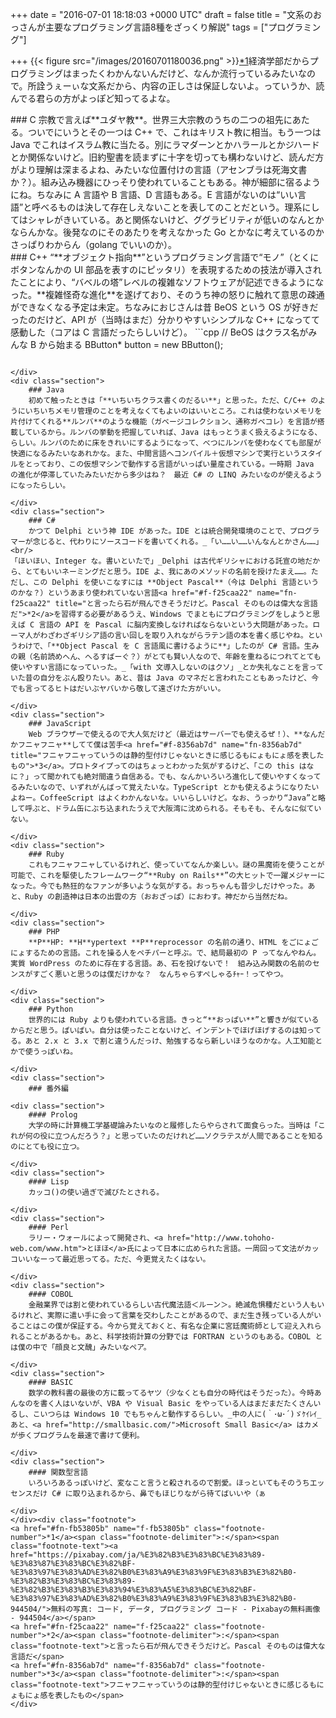 
+++
date = "2016-07-01 18:18:03 +0000 UTC"
draft = false
title = "文系のおっさんが主要なプログラミング言語8種をざっくり解説"
tags = ["プログラミング"]

+++
{{< figure src="/images/20160701180036.png"  >}}<a href="#f-fb53805b" name="fn-fb53805b" title="https://pixabay.com/ja/%E3%82%B3%E3%83%BC%E3%83%89-%E3%83%87%E3%83%BC%E3%82%BF-%E3%83%97%E3%83%AD%E3%82%B0%E3%83%A9%E3%83%9F%E3%83%B3%E3%82%B0-%E3%82%B3%E3%83%BC%E3%83%89-%E3%82%B3%E3%83%B3%E3%83%94%E3%83%A5%E3%83%BC%E3%82%BF-%E3%83%97%E3%83%AD%E3%82%B0%E3%83%A9%E3%83%9F%E3%83%B3%E3%82%B0-944504/:title">*1</a>経済学部だからプログラミングはまったくわかんないんだけど、なんか流行っているみたいなので。所詮うぇーぃな文系だから、内容の正しさは保証しないよ。っていうか、読んでる君らの方がよっぽど知ってるよな。

<div class="section">
    ### C
    宗教で言えば**ユダヤ教**。世界三大宗教のうちの二つの祖先にあたる。ついでにいうとその一つは C++ で、これはキリスト教に相当。もう一つは Java でこれはイスラム教に当たる。別にラマダーンとかハラールとかジハードとか関係ないけど。旧約聖書を読まずに十字を切っても構わないけど、読んだ方がより理解は深まるよね、みたいな位置付けの言語（アセンブラは死海文書か？）。組み込み機器にひっそり使われていることもある。神が細部に宿るようにね。ちなみに A 言語や B 言語、D 言語もある。E 言語がないのは“いい言語”と呼べるものは決して存在しえないことを表してのことだという。理系にしてはシャレがきいている。あと関係ないけど、ググラビリティが低いのなんとかならんかな。後発なのにそのあたりを考えなかった Go とかなに考えているのかさっぱりわからん（golang でいいのか）。

</div>
<div class="section">
    ### C++
    “**オブジェクト指向**”というプログラミング言語で“モノ”（とくにボタンなんかの UI 部品を表すのにピッタリ）を表現するための技法が導入されたことにより、“バベルの塔”レベルの複雑なソフトウェアが記述できるようになった。**複雑怪奇な進化**を遂げており、そのうち神の怒りに触れて意思の疎通ができなくなる予定は未定。ちなみにおじさんは昔 BeOS という OS が好きだったのだけど、API が（当時はまだ）分かりやすいシンプルな C++ になってて感動した（コアは C 言語だったらしいけど）。
```cpp
// BeOS はクラス名がみんな B から始まる
BButton*  button = new BButton(); 

```今でこそ当たり前だけど、_HWND **CreateWindowEx**(DWORD dwExStyle, LPCTSTR lpClassName, LPCTSTR lpWindowName, DWORD dwStyle, int x, int y, int nWidth, int nHeight, HWND hWndParent, HMENU hMenu, HINSTANCE hInstance, LPVOID lpParam);_ とかやってた時代よりは幸せになった。ちなみに、C++ と同じようなコンセプトの言語に **Objective-C** というものがある。**Smalltalk** っぽくてオブジェクト指向的にはこっちの方が正統派っぽい（？）けど、なにせ文法が気持ち悪すぎたので、そういうのが好きそうな Mac に採用された。最近は反省して **Swift** という言語の採用を進めているという。

</div>
<div class="section">
    ### Java
    初めて触ったときは「**いちいちクラス書くのだるい**」と思った。ただ、C/C++ のようにいちいちメモリ管理のことを考えなくてもよいのはいいところ。これは使わないメモリを片付けてくれる**ルンバ**のような機能（ガベージコレクション、通称ガベコレ）を言語が搭載しているから。ルンバの挙動を把握していれば、Java はもっとうまく扱えるようになる、らしい。ルンバのために床をきれいにするようになって、べつにルンバを使わなくても部屋が快適になるみたいなあれかな。また、中間言語へコンパイル＋仮想マシンで実行というスタイルをとっており、この仮想マシンで動作する言語がいっぱい量産されている。一時期 Java の進化が停滞していたみたいだから多少はね？　最近 C# の LINQ みたいなのが使えるようになったらしい。

</div>
<div class="section">
    ### C#
    かつて Delphi という神 IDE があった。IDE とは統合開発環境のことで、プログラマーが念じると、代わりにソースコードを書いてくれる。_「い……い……いんなんとかさん……」<br/>
「ほいほい、Integer な。書いといたで」_Delphi は古代ギリシャにおける託宣の地だから、とてもいいネーミングだと思う。IDE よ、我にあのメソッドの名前を授けたまえ……。ただし、この Delphi を使いこなすには **Object Pascal**（今は Delphi 言語というのかな？）というあまり使われていない言語<a href="#f-f25caa22" name="fn-f25caa22" title="と言ったら石が飛んできそうだけど。Pascal そのものは偉大な言語だ">*2</a>を習得する必要があるうえ、Windows でまともにプログラミングをしようと思えば C 言語の API を Pascal に脳内変換しなければならないという大問題があった。ローマ人がわざわざギリシア語の言い回しを取り入れながらラテン語の本を書く感じやね。というわけで、「**Object Pascal を C 言語風に書けるように**」したのが C# 言語。生みの親（名前読めへん、へるすばーぐ？）がとても賢い人なので、年齢を重ねるにつれてとても使いやすい言語になっていった。_「with 文導入しないのはクソ」_とか失礼なことを言っていた昔の自分をぶん殴りたい。あと、昔は Java のマネだと言われたこともあったけど、今でも言ってるヒトはだいぶヤバいから敬して遠ざけた方がいい。

</div>
<div class="section">
    ### JavaScript
    Web ブラウザーで使えるので大人気だけど（最近はサーバーでも使えるぜ！）、**なんだかフニャフニャ**してて僕は苦手<a href="#f-8356ab7d" name="fn-8356ab7d" title="フニャフニャっていうのは静的型付けじゃないときに感じるもにょもにょ感を表したもの">*3</a>。プロトタイプってのはちょっとわかった気がするけど、「この this はなに？」って聞かれても絶対間違う自信ある。でも、なんかいろいろ進化して使いやすくなってるみたいなので、いずれがんばって覚えたいな。TypeScript とかも使えるようになりたいよねー。CoffeeScript はよくわかんないな。いいらしいけど。なお、うっかり“Java”と略して呼ぶと、ドラム缶にぶち込まれたうえで大阪湾に沈められる。そもそも、そんなに似ていない。

</div>
<div class="section">
    ### Ruby
    これもフニャフニャしているけれど、使っていてなんか楽しい。謎の黒魔術を使うことが可能で、これを駆使したフレームワーク“**Ruby on Rails**”の大ヒットで一躍メジャーになった。今でも熱狂的なファンが多いような気がする。おっちゃんも昔少しだけやった。あと、Ruby の創造神は日本の出雲の方（おおざっぱ）におわす。神だから当然だね。

</div>
<div class="section">
    ### PHP
    **P**HP: **H**ypertext **P**reprocessor の名前の通り、HTML をごにょごにょするための言語。これを操る人をペチパーと呼ぶ。で、結局最初の P ってなんやねん。実質 WordPress のために存在する言語。あ、石を投げないで！　組み込み関数の名前のセンスがすごく悪いと思うのは僕だけかな？　なんちゃらすぺしゃるﾁｬｰ！ってやつ。

</div>
<div class="section">
    ### Python
    世界的には Ruby よりも使われている言語。きっと“**おっぱい**”と響きが似ているからだと思う。ぱいぱい。自分は使ったことないけど、インデントでほげほげするのは知ってる。あと 2.x と 3.x で割と違うんだっけ、勉強するなら新しいほうなのかな。人工知能とかで使うっぽいね。

</div>
<div class="section">
    ### 番外編
    
<div class="section">
    #### Prolog
    大学の時に計算機工学基礎論みたいなのと履修したらやらされて面食らった。当時は「これが何の役に立つんだろう？」と思っていたのだけれど……ソクラテスが人間であることを知るのにとても役に立つ。

</div>
<div class="section">
    #### Lisp
    カッコ()の使い過ぎで滅びたとされる。

</div>
<div class="section">
    #### Perl
    ラリー・ウォールによって開発され、<a href="http://www.tohoho-web.com/www.htm">とほほ</a>氏によって日本に広められた言語。一周回って文法がカッコいいなーって最近思ってる。ただ、今更覚えたくはない。

</div>
<div class="section">
    #### COBOL
    金融業界では割と使われているらしい古代魔法語＜ルーン＞。絶滅危惧種だという人もいるけれど、実際に遣い手に会って言葉を交わしたことがあるので、まだ生き残っている人がいることはこの僕が保証する。今から覚えておくと、有名な企業に宮廷魔術師として迎え入れられることがあるかも。あと、科学技術計算の分野では FORTRAN というのもある。COBOL とは僕の中で「顔良と文醜」みたいなペア。

</div>
<div class="section">
    #### BASIC
    数学の教科書の最後の方に載ってるヤツ（少なくとも自分の時代はそうだった）。今時あんなのを書く人はいないが、VBA や Visual Basic をやっている人はまだまだたくさんいるし、こいつらは Windows 10 でもちゃんと動作するらしい。_中の人に(｀･ω･´)ゞｹｲﾚｲ_あと、<a href="http://smallbasic.com/">Microsoft Small Basic</a> はカメが歩くプログラムを最速で書けて便利。 

</div>
<div class="section">
    #### 関数型言語
    いろいろあるっぽいけど、変なこと言うと殺されるので割愛。ほっといてもそのうちエッセンスだけ C# に取り込まれるから、鼻でもほじりながら待てばいいや（ぁ

</div>
</div><div class="footnote">
<a href="#fn-fb53805b" name="f-fb53805b" class="footnote-number">*1</a><span class="footnote-delimiter">:</span><span class="footnote-text"><a href="https://pixabay.com/ja/%E3%82%B3%E3%83%BC%E3%83%89-%E3%83%87%E3%83%BC%E3%82%BF-%E3%83%97%E3%83%AD%E3%82%B0%E3%83%A9%E3%83%9F%E3%83%B3%E3%82%B0-%E3%82%B3%E3%83%BC%E3%83%89-%E3%82%B3%E3%83%B3%E3%83%94%E3%83%A5%E3%83%BC%E3%82%BF-%E3%83%97%E3%83%AD%E3%82%B0%E3%83%A9%E3%83%9F%E3%83%B3%E3%82%B0-944504/">無料の写真: コード, データ, プログラミング コード - Pixabayの無料画像 - 944504</a></span>
<a href="#fn-f25caa22" name="f-f25caa22" class="footnote-number">*2</a><span class="footnote-delimiter">:</span><span class="footnote-text">と言ったら石が飛んできそうだけど。Pascal そのものは偉大な言語だ</span>
<a href="#fn-8356ab7d" name="f-8356ab7d" class="footnote-number">*3</a><span class="footnote-delimiter">:</span><span class="footnote-text">フニャフニャっていうのは静的型付けじゃないときに感じるもにょもにょ感を表したもの</span>
</div>

